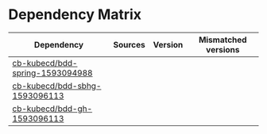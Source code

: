 # Dependency Matrix

Dependency | Sources | Version | Mismatched versions
---------- | ------- | ------- | -------------------
[cb-kubecd/bdd-spring-1593094988](https://github.com/cb-kubecd/bdd-spring-1593094988.git) |  | []() | 
[cb-kubecd/bdd-sbhg-1593096113](https://github.com/cb-kubecd/bdd-sbhg-1593096113.git) |  | []() | 
[cb-kubecd/bdd-gh-1593096113](https://github.com/cb-kubecd/bdd-gh-1593096113.git) |  | []() | 
